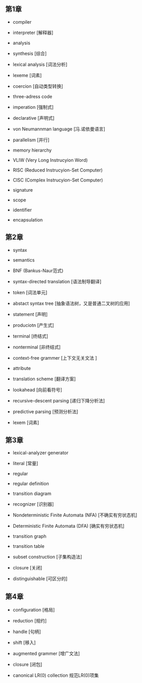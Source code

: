 ## 第1章

* compiler

* interpreter [解释器]

* analysis 

* synthesis [综合]

* lexical analysis [词法分析]

* lexeme  [词素]

* coercion [自动类型转换]

* three-adress code

* imperation [强制式]

* declarative [声明式]

* von Neumannman language [冯.诺依曼语言]

* parallelism [并行]

* memory hierarchy 

* VLIW (Very Long Instrucyion Word)

* RISC (Reduced Instrucyion-Set Computer)

* CISC (Complex Instrucyion-Set Computer)

* signature

* scope

* identifier

* encapsulation


## 第2章

* syntax

* semantics

* BNF (Bankus-Naur范式)

* syntax-directed translation [语法制导翻译]

* token [词法单元]

* abstact syntax tree [抽象语法树，又是普通二叉树的应用]

* statement [声明]

* produciotn [产生式]

* terminal [终结式]

* nonterminal [非终结式]

* context-free grammer [上下文无关文法 ]

* attribute

* translation scheme [翻译方案]

* lookahead  [向前看符号]

* recursive-descent parsing [递归下降分析法]

* predictive parsing  [预测分析法]

* lexem [词素]

## 第3章

* lexical-analyzer generator

* literal [常量]

* regular

* regular definition

* transition diagram

* recognizer [识别器] 

* Nondeterministic Finite Automata (NFA) [不确实有穷状态机]

* Deterministic Finite Automata (DFA) [确实有穷状态机]

* transition graph

* transition table

* subset construction  [子集构造法]

* closure  [关闭]

* distinguishable [可区分的]

## 第4章

* configuration  [格局]

* reduction [规约]

* handle  [句柄]

* shift [移入]

* augmented grammer [增广文法]

* closure  [闭包]

* canonical LR(0) collection  规范LR(0)项集